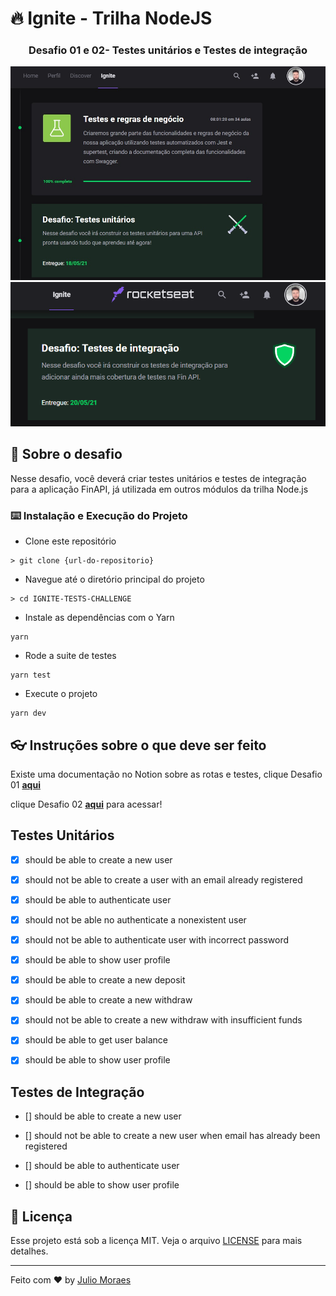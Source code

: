 # 🔥 Ignite - Trilha NodeJS

<h3 align="center">
  Desafio 01 e 02- Testes unitários e Testes de integração
</h3>
<img src="public/challenge.png" alt="challenge" />
<img src="public/challenge1.png" alt="challenge1" />

## :rocket: Sobre o desafio

Nesse desafio, você deverá criar testes unitários e testes de integração para a aplicação FinAPI, já utilizada em outros módulos da trilha Node.js

### :keyboard: Instalação e Execução do Projeto

- Clone este repositório

```
> git clone {url-do-repositorio}
```

- Navegue até o diretório principal do projeto

```
> cd IGNITE-TESTS-CHALLENGE
```

- Instale as dependências com o Yarn

```
yarn
```

- Rode a suite de testes

```
yarn test
```

- Execute o projeto

```
yarn dev
```

## :eyeglasses: Instruções sobre o que deve ser feito

Existe uma documentação no Notion sobre as rotas e testes,
clique Desafio 01 **[aqui](https://www.notion.so/Desafio-01-Testes-unit-rios-0321db2af07e4b48a85a1e4e360fcd11)** 

clique Desafio 02 **[aqui](https://www.notion.so/Desafio-02-Testes-de-integra-o-70a8af48044d444cb1d2c1fa00056958)** para acessar!

## Testes Unitários

- [X] should be able to create a new user

- [X] should not be able to create a user with an email already registered

- [X] should be able to authenticate user

- [X] should not be able no authenticate a nonexistent user

- [X] should not be able to authenticate user with incorrect password

- [X] should be able to show user profile

- [X] should be able to create a new deposit

- [X] should be able to create a new withdraw

- [X] should not be able to create a new withdraw with insufficient funds

- [X] should be able to get user balance

- [X] should be able to show user profile


## Testes de Integração

- [] should be able to create a new user

- [] should not be able to create a new user when email has already been registered

- [] should be able to authenticate user

- [] should be able to show user profile





## :memo: Licença

Esse projeto está sob a licença MIT. Veja o arquivo [LICENSE](https://github.com/git/git-scm.com/blob/master/MIT-LICENSE.txt) para mais detalhes.

---

Feito com ♥ by [Julio Moraes](https://www.linkedin.com/in/j%C3%BAlio-c%C3%A9sar-ambos-moraes-2685381ba/)
